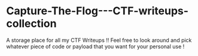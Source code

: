 # Capture-The-Flog---CTF-writeups-collection
A storage place for all my CTF Writeups !! Feel free to look around and pick whatever piece of code or payload that you want for your personal use !
